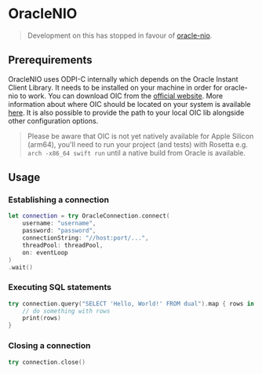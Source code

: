# OracleNIO

> Development on this has stopped in favour of [oracle-nio](https://github.com/lovetodream/oracle-nio).

## Prerequirements

OracleNIO uses ODPI-C internally which depends on the Oracle Instant Client Library. It needs to be installed on your machine in order for oracle-nio to work. You can download OIC from the [official website](https://www.oracle.com/database/technologies/instant-client.html). More information about where OIC should be located on your system is available [here](https://oracle.github.io/odpi/doc/installation.html#clientlibloading). It is also possible to provide the path to your local OIC lib alongside other configuration options.

> Please be aware that OIC is not yet natively available for Apple Silicon (arm64), you'll need to run your project (and tests) with Rosetta e.g. `arch -x86_64 swift run` until a native build from Oracle is available.

## Usage

### Establishing a connection

```swift
let connection = try OracleConnection.connect(
    username: "username", 
    password: "password", 
    connectionString: "//host:port/...", 
    threadPool: threadPool, 
    on: eventLoop
)
.wait()
```

### Executing SQL statements

```swift
try connection.query("SELECT 'Hello, World!' FROM dual").map { rows in
    // do something with rows
    print(rows)
}
```

### Closing a connection

```swift
try connection.close()
```
